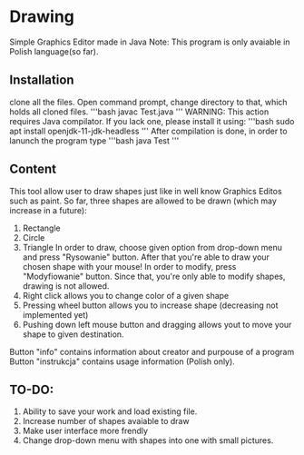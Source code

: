 # Drawing
Simple Graphics Editor made in Java
Note: This program is only avaiable in Polish language(so far).
## Installation
clone all the files. Open command prompt, change directory to that, which holds all cloned files.
'''bash
javac Test.java
'''
WARNING: This action requires Java compilator. If you lack one, please install it using:
'''bash
sudo apt install openjdk-11-jdk-headless
'''
After compilation is done, in order to lanunch the program type
'''bash
java Test
'''
## Content
This tool allow user to draw shapes just like in well know Graphics Editos such as paint.
So far, three shapes are allowed to be drawn (which may increase in a future): 
1. Rectangle
2. Circle
3. Triangle
In order to draw, choose given option from drop-down menu and press "Rysowanie" button.
After that you're able to draw your chosen shape with your mouse!
In order to modify, press "Modyfiowanie" button. 
Since that, you're only able to modify shapes, drawing is not allowed.
1. Right click allows you to change color of a given shape
2. Pressing wheel button allows you to increase shape (decreasing not implemented yet)
3. Pushing down left mouse button and dragging allows yout to move your shape to given destination.

Button "info" contains information about creator and purpouse of a program
Button "instrukcja" contains usage information (Polish only).

## TO-DO:
1. Ability to save your work and load existing file.
2. Increase number of shapes avaiable to draw
3. Make user interface more frendly
4. Change drop-down menu with shapes into one with small pictures.
